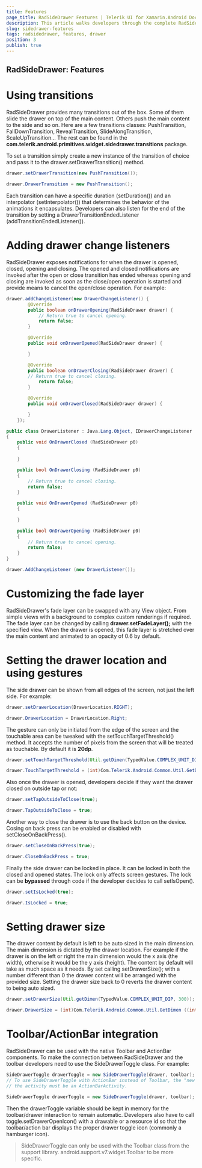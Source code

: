 ```yaml
---
title: Features
page_title: RadSideDrawer Features | Telerik UI for Xamarin.Android Documentation
description: This article walks developers through the complete RadSideDrawer api.
slug: sidedrawer-features
tags: radsidedrawer, features, drawer
position: 3
publish: true
---
```


## RadSideDrawer: Features

# Using transitions
RadSideDrawer provides many transitions out of the box. Some of them slide the drawer on top of the main content. Others push the main content to the side and so on. Here are a few transitions classes:
PushTransition, FallDownTransition, RevealTransition, SlideAlongTransition, ScaleUpTransition...
The rest can be found in the **com.telerik.android.primitives.widget.sidedrawer.transitions** package.

To set a transition simply create a new instance of the transition of choice and pass it to the drawer.setDrawerTransition() method.
```Java
drawer.setDrawerTransition(new PushTransition());
```

```C#
drawer.DrawerTransition = new PushTransition();
```

Each transition can have a specific duration (setDuration()) and an interpolator (setInterpolator()) that determines the behavior of the animations it encapsulates.
Developers can also listen for the end of the transition by setting a DrawerTransitionEndedListener (addTransitionEndedListener()).

# Adding drawer change listeners

RadSideDrawer exposes notifications for when the drawer is opened, closed, opening and closing. The opened and closed notifications are invoked after the open or close transition has ended whereas
opening and closing are invoked as soon as the close/open operation is started and provide means to cancel the open/close operation. For example:

```Java
drawer.addChangeListener(new DrawerChangeListener() {
		@Override
		public boolean onDrawerOpening(RadSideDrawer drawer) {
			// Return true to cancel opening.
			return false;
		}

		@Override
		public void onDrawerOpened(RadSideDrawer drawer) {

		}

		@Override
		public boolean onDrawerClosing(RadSideDrawer drawer) {
		// Return true to cancel closing.
			return false;
		}

		@Override
		public void onDrawerClosed(RadSideDrawer drawer) {

		}
	});
```

```C#
public class DrawerListener : Java.Lang.Object, IDrawerChangeListener
{
	public void OnDrawerClosed (RadSideDrawer p0)
	{
		
	}

	public bool OnDrawerClosing (RadSideDrawer p0)
	{
		// Return true to cancel closing.
		return false;
	}

	public void OnDrawerOpened (RadSideDrawer p0)
	{
		
	}

	public bool OnDrawerOpening (RadSideDrawer p0)
	{
		// Return true to cancel opening.
		return false;
	}
}

drawer.AddChangeListener (new DrawerListener());
```

# Customizing the fade layer

RadSideDrawer's fade layer can be swapped with any View object. From simple views with a background to complex custom renderings if required. The fade layer can be changed by calling **drawer.setFadeLayer();** with the
specified view. When the drawer is opened, this fade layer is stretched over the main content and animated to an opacity of 0.6 by default.

# Setting the drawer location and using gestures

The side drawer can be shown from all edges of the screen, not just the left side. For example:

```Java
drawer.setDrawerLocation(DrawerLocation.RIGHT);
```

```C#
drawer.DrawerLocation = DrawerLocation.Right;
```

The gesture can only be initiated from the edge of the screen and the touchable area can be tweaked with the setTouchTargetThreshold() method. It accepts the number of pixels from the screen that will be treated as touchable. By
default it is **20dp**.

```Java
drawer.setTouchTargetThreshold(Util.getDimen(TypedValue.COMPLEX_UNIT_DIP, 30));
```

```C#
drawer.TouchTargetThreshold = (int)Com.Telerik.Android.Common.Util.GetDimen ((int)Android.Util.ComplexUnitType.Dip, 30.0f);
```

Also once the drawer is opened, developers decide if they want the drawer closed on outside tap or not:

```Java
drawer.setTapOutsideToClose(true);
```

```C#
drawer.TapOutsideToClose = true;
```

Another way to close the drawer is to use the back button on the device.
Cosing on back press can be enabled or disabled with setCloseOnBackPress().

```Java
drawer.setCloseOnBackPress(true);
```

```C#
drawer.CloseOnBackPress = true;
```

Finally the side drawer can be locked in place. It can be locked in both the closed and opened states. The lock only affects screen gestures. The lock can be **bypassed** through code if the developer decides to call setIsOpen().

```Java
drawer.setIsLocked(true);
```

```C#
drawer.IsLocked = true;
```

# Setting drawer size

The drawer content by default is left to be auto sized in the main dimension. The main dimension is dictated by the drawer location. For example if the drawer is on the left or right the main dimension would the x axis (the width),
otherwise it would be the y axis (height). The content by default will take as much space as it needs. By set calling setDrawerSize(); with a number different than 0 the drawer content will be arranged with the provided size.
Setting the drawer size back to 0 reverts the drawer content to being auto sized.

```Java
drawer.setDrawerSize(Util.getDimen(TypedValue.COMPLEX_UNIT_DIP, 300));
```

```C#
drawer.DrawerSize = (int)Com.Telerik.Android.Common.Util.GetDimen ((int)Android.Util.ComplexUnitType.Dip, 300.0f);
```

# Toolbar/ActionBar integration

RadSideDrawer can be used with the native Toolbar and ActionBar components. To make the connection between RadSideDrawer and the toolbar developers need to use the SideDrawerToggle class.
For example:

```Java
SideDrawerToggle drawerToggle = new SideDrawerToggle(drawer, toolbar);
// To use SideDrawerToggle with ActionBar instead of Toolbar, the "new SideDrawerToggle(drawer)" constructor must be used and
// the activity must be an ActionBarActivity.
```

```C#
SideDrawerToggle drawerToggle = new SideDrawerToggle(drawer, toolbar);
```

Then the drawerToggle variable should be kept in memory for the toolbar/drawer interaction to remain automatic.
Developers also have to call toggle.setDrawerOpenIcon() with a drawable or a resource id so that the toolbar/action bar displays
the proper drawer toggle icon (commonly a hamburger icon).

>SideDrawerToggle can only be used with the Toolbar class from the support library. android.support.v7.widget.Toolbar to be more specific.